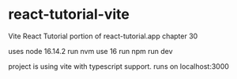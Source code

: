 # react-tutorial-vite
Vite React Tutorial portion of react-tutorial.app chapter 30

uses node 16.14.2
run nvm use 16
run npm run dev

project is using vite with typescript support. 
runs on localhost:3000

